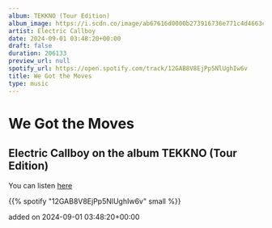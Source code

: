 ```yaml
---
album: TEKKNO (Tour Edition)
album_image: https://i.scdn.co/image/ab67616d0000b273916736e771c4d4663cfaf30b
artist: Electric Callboy
date: 2024-09-01 03:48:20+00:00
draft: false
duration: 206133
preview_url: null
spotify_url: https://open.spotify.com/track/12GAB8V8EjPp5NlUghIw6v
title: We Got the Moves
type: music
---
```



# We Got the Moves

## Electric Callboy on the album TEKKNO (Tour Edition)

You can listen [here](https://open.spotify.com/track/12GAB8V8EjPp5NlUghIw6v)

{{% spotify "12GAB8V8EjPp5NlUghIw6v" small %}}

added on 2024-09-01 03:48:20+00:00